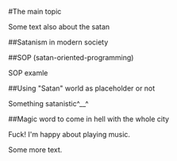 #The main topic

Some text also about the satan

##Satanism in modern society

##SOP (satan-oriented-programming)

SOP examle

##Using "Satan" world as placeholder or not

Something satanistic^__^

##Magic word to come in hell with the whole city

Fuck! I'm happy about playing music.

Some more text.
